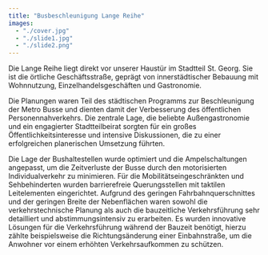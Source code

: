 ```yaml
---
title: "Busbeschleu­nigung Lange Reihe"
images:
  - "./cover.jpg"
  - "./slide1.jpg"
  - "./slide2.png"
---
```


Die Lange Reihe liegt direkt vor unserer Haustür im Stadtteil St.
Georg. Sie ist die örtliche Geschäftsstraße, geprägt von
innerstädtischer Bebauung mit Wohnnutzung, Einzelhandelsgeschäften und
Gastronomie.

Die Planungen waren Teil des städtischen Programms zur Beschleunigung
der Metro Busse und dienten damit der Verbesserung des öffentlichen
Personennahverkehrs. Die zentrale Lage, die beliebte Außengastronomie
und ein engagierter Stadtteilbeirat sorgten für ein großes
Öffentlichkeitsinteresse und intensive Diskussionen, die zu einer
erfolgreichen planerischen Umsetzung führten.

Die Lage der Bushaltestellen wurde optimiert und die Ampelschaltungen
angepasst, um die Zeitverluste der Busse durch den motorisierten
Individualverkehr zu minimieren. Für die Mobilitätseingeschränkten und
Sehbehinderten wurden barrierefreie Querungsstellen mit taktilen
Leitelementen eingerichtet. Aufgrund des geringen Fahrbahnquerschnittes
und der geringen Breite der Nebenflächen waren sowohl die
verkehrstechnische Planung als auch die bauzeitliche Verkehrsführung
sehr detailliert und abstimmungsintensiv zu erarbeiten. Es wurden
innovative Lösungen für die Verkehrsführung während der Bauzeit
benötigt, hierzu zählte beispielsweise die Richtungsänderung einer
Einbahnstraße, um die Anwohner vor einem erhöhten Verkehrsaufkommen zu
schützen.
